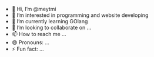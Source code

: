 - 👋 Hi, I’m @meytmi
- 👀 I’m interested in programming and website developing
- 🌱 I’m currently learning GOlang
- 💞️ I’m looking to collaborate on ...
- 📫 How to reach me ...
- 😄 Pronouns: ...
- ⚡ Fun fact: ...

<!---
meytmi/meytmi is a ✨ special ✨ repository because its `README.md` (this file) appears on your GitHub profile.
You can click the Preview link to take a look at your changes.
--->
